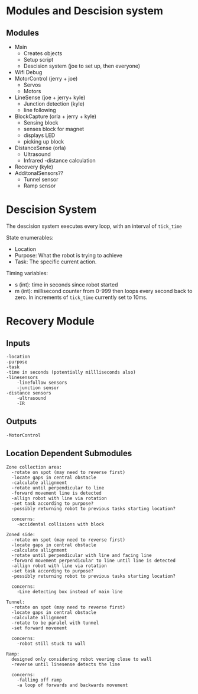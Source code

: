 # Modules and Descision system
## Modules
- Main
    - Creates objects
    - Setup script
    - Descision system (joe to set up, then everyone)
- Wifi Debug
- MotorControl (jerry + joe)
  - Servos
  - Motors
- LineSense (joe + jerry+ kyle)
    - Junction detection (kyle)
    - line following
- BlockCapture (orla + jerry + kyle)
    - Sensing block
    - senses block for magnet
    - displays LED
    - picking up block
- DistanceSense (orla)
    - Ultrasound
    - Infrared
    -distance calculation
- Recovery (kyle)
- AdditonalSensors??
  - Tunnel sensor
  - Ramp sensor

# Descision System
The descision system executes every loop, with an interval of `tick_time`

State enumerables:
 - Location
 - Purpose: What the robot is trying to achieve
 - Task: The specific current action.

 Timing variables:
 - s (int): time in seconds since robot started
 - m (int): millisecond counter from 0-999 then loops every second back to zero. In increments of `tick_time` currently set to 10ms.


# Recovery Module
  ## Inputs
    -location
    -purpose
    -task
    -time in seconds (potentially millliseconds also)
    -linesensors
        -linefollow sensors
        -junction sensor
    -distance sensors
        -ultrasound
        -IR

  ## Outputs
    -MotorControl

  ## Location Dependent Submodules

    Zone collection area:
      -rotate on spot (may need to reverse first)
      -locate gaps in central obstacle
      -calculate allignment
      -rotate until perpendicular to line
      -forward movement line is detected
      -allign robot with line via rotation
      -set task according to purpose?
      -possibly returning robot to previous tasks starting location?
      
      concerns:
        -accidental collisions with block

    Zoned side:
      -rotate on spot (may need to reverse first)
      -locate gaps in central obstacle
      -calculate allignment
      -rotate until perpendicular with line and facing line
      -forward movement perpendicular to line until line is detected
      -allign robot with line via rotation
      -set task according to purpose? 
      -possibly returning robot to previous tasks starting location?

      concerns:
        -Line detecting box instead of main line

    Tunnel:
      -rotate on spot (may need to reverse first)
      -locate gaps in central obstacle
      -calculate allignment
      -rotate to be paralel with tunnel
      -set forward movement

      concerns:
        -robot still stuck to wall

    Ramp:
      designed only considering robot veering close to wall
      -reverse until linesense detects the line 
    
      concerns:
        -falling off ramp
        -a loop of forwards and backwards movement

